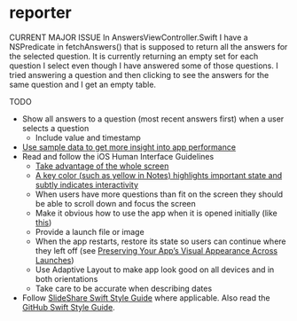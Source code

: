 # reporter
CURRENT MAJOR ISSUE
In AnswersViewController.Swift I have a NSPredicate in fetchAnswers() that is supposed to return all the answers for the selected question. It is currently returning an empty set for each question I select even though I have answered some of those questions. I tried answering a question and then clicking to see the answers for the same question and I get an empty table. 

TODO
* Show all answers to a question (most recent answers first) when a user selects a question
  * Include value and timestamp
* [Use sample data to get more insight into app performance](https://www.ibm.com/developerworks/community/blogs/mobileblog/entry/testing_swift_apps_with_data_generators?lang=en) 
* Read and follow the iOS Human Interface Guidelines
  * [Take advantage of the whole screen](http://imgur.com/Nt7wHsr,MmMBJ8D#1)
  * [A key color (such as yellow in Notes) highlights important state and subtly indicates interactivity](http://imgur.com/Nt7wHsr,MmMBJ8D) 
  * When users have more questions than fit on the screen they should be able to scroll down and focus the screen 
  * Make it obvious how to use the app when it is opened initially (like [this](http://imgur.com/DLy4OZw))
  * Provide a launch file or image 
  * When the app restarts, restore its state so users can continue where they left off (see [Preserving Your App’s Visual Appearance Across Launches](https://developer.apple.com/library/ios/documentation/iPhone/Conceptual/iPhoneOSProgrammingGuide/StrategiesforImplementingYourApp/StrategiesforImplementingYourApp.html#//apple_ref/doc/uid/TP40007072-CH5-SW2))
  * Use Adaptive Layout to make app look good on all devices and in both orientations 
  * Take care to be accurate when describing dates
* Follow [SlideShare Swift Style Guide](https://github.com/SlideShareInc/swift-style-guide) where applicable. Also read the [GitHub Swift Style Guide](https://github.com/github/swift-style-guide).
